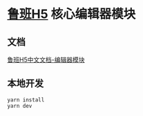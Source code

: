# [鲁班H5](https://github.com/ly525/luban-h5) 核心编辑器模块

## 文档
[鲁班H5中文文档-编辑器模块](https://www.yuque.com/luban-h5/docs/esniuh)

## 本地开发
```
yarn install
yarn dev
```
